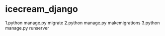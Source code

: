 # icecream_django
1.python manage.py migrate
2.python manage.py makemigrations
3.python manage.py runserver
